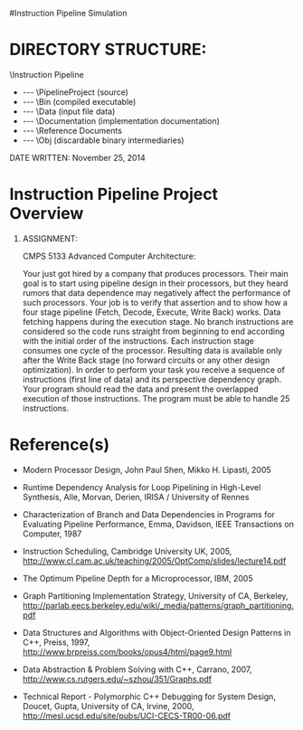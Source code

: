 #Instruction Pipeline Simulation

DIRECTORY STRUCTURE: 
=======================================================================
\Instruction Pipeline
+ --- \PipelineProject  (source)
+ --- \Bin              (compiled executable)
+ --- \Data             (input file data)
+ --- \Documentation    (implementation documentation)
+ --- \Reference Documents
+ --- \Obj              (discardable binary intermediaries)
 
DATE WRITTEN:        November 25, 2014  

Instruction Pipeline Project Overview
========================================================================

1.   ASSIGNMENT:

     CMPS 5133 Advanced Computer Architecture:
 
     Your just got hired by a company that produces processors. Their main goal is 
     to start using pipeline design in their processors, but they heard rumors that 
     data dependence may negatively affect the performance of such processors. Your 
     job is to verify that assertion and to show how a four stage pipeline (Fetch, 
     Decode, Execute, Write Back) works. Data fetching happens during the execution 
     stage. No branch instructions are considered so the code runs straight from 
     beginning to end according with the initial order of the instructions. Each 
     instruction stage consumes one cycle of the processor. Resulting data is available 
     only after the Write Back stage (no forward circuits or any other design optimization). 
     In order to perform your task you receive a sequence of instructions (first 
     line of data) and its perspective dependency graph. Your program should read 
     the data and present the overlapped execution of those instructions. The program 
     must be able to handle 25 instructions.
     
Reference(s)
============================================================================
  * Modern Processor Design, John Paul Shen, Mikko H. Lipasti, 2005
  
  * Runtime Dependency Analysis for Loop Pipelining in High-Level Synthesis,
    Alle, Morvan, Derien, IRISA / University of Rennes
    
  * Characterization of Branch and Data Dependencies in Programs for Evaluating 
    Pipeline Performance, Emma, Davidson, IEEE Transactions on Computer, 1987
    
  * Instruction Scheduling, Cambridge University UK, 2005, 
    http://www.cl.cam.ac.uk/teaching/2005/OptComp/slides/lecture14.pdf
   
  * The Optimum Pipeline Depth for a Microprocessor, IBM, 2005
 
  * Graph Partitioning Implementation Strategy, University of CA, Berkeley,
    http://parlab.eecs.berkeley.edu/wiki/_media/patterns/graph_partitioning.pdf
   
  * Data Structures and Algorithms with Object-Oriented Design Patterns in C++,
    Preiss, 1997, http://www.brpreiss.com/books/opus4/html/page9.html
   
  * Data Abstraction & Problem Solving with C++, Carrano, 2007,
    http://www.cs.rutgers.edu/~szhou/351/Graphs.pdf
 
  * Technical Report - Polymorphic C++ Debugging for System Design, Doucet, Gupta, 
    University of CA, Irvine, 2000, http://mesl.ucsd.edu/site/pubs/UCI-CECS-TR00-06.pdf
      

